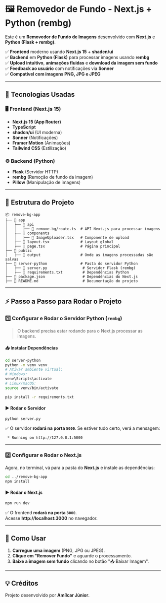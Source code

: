 # 🖼️ Removedor de Fundo - Next.js + Python (rembg)

Este é um **Removedor de Fundo de Imagens** desenvolvido com **Next.js** e **Python (Flask + rembg)**. 

✅ **Frontend** moderno usando **Next.js 15** + **shadcn/ui**  
✅ **Backend** em **Python (Flask)** para processar imagens usando **rembg**  
✅ **Upload intuitivo**, **animações fluidas** e **download da imagem sem fundo**  
✅ **Feedback ao usuário** com notificações via **Sonner**  
✅ **Compatível com imagens PNG, JPG e JPEG**  

---

## 🚀 **Tecnologias Usadas**

### **🖥️ Frontend (Next.js 15)**
- **Next.js 15 (App Router)**
- **TypeScript**
- **shadcn/ui** (UI moderna)
- **Sonner** (Notificações)
- **Framer Motion** (Animações)
- **Tailwind CSS** (Estilização)

### **⚙️ Backend (Python)**
- **Flask** (Servidor HTTP)
- **rembg** (Remoção de fundo da imagem)
- **Pillow** (Manipulação de imagens)

---

## 📂 **Estrutura do Projeto**

```
📦 remove-bg-app
├── 📂 app
│   ├── 📂 api
│   │   ├── 📜 remove-bg/route.ts  # API Next.js para processar imagens
│   ├── 📂 components
│   │   ├── 📜 ImageUploader.tsx   # Componente de upload
│   ├── 📜 layout.tsx              # Layout global
│   ├── 📜 page.tsx                # Página principal
├── 📂 public
│   ├── 📂 output                  # Onde as imagens processadas são salvas
├── 📂 server-python               # Pasta do servidor Python
│   ├── 📜 server.py                # Servidor Flask (rembg)
│   ├── 📜 requirements.txt         # Dependências Python
├── 📜 package.json                 # Dependências do Next.js
├── 📜 README.md                    # Documentação do projeto
```

---

## ⚡ **Passo a Passo para Rodar o Projeto**

### 1️⃣ **Configurar e Rodar o Servidor Python (`rembg`)**

> O backend precisa estar rodando para o Next.js processar as imagens.

#### **📥 Instalar Dependências**
```sh
cd server-python
python -m venv venv
# Ativar ambiente virtual:
# Windows:
venv\Scripts\activate
# Linux/macOS:
source venv/bin/activate

pip install -r requirements.txt
```

#### **▶️ Rodar o Servidor**
```sh
python server.py
```
✅ O servidor **rodará na porta `5000`**. Se estiver tudo certo, verá a mensagem:
```
 * Running on http://127.0.0.1:5000
```

---

### 2️⃣ **Configurar e Rodar o Next.js**
Agora, no terminal, vá para a pasta do **Next.js** e instale as dependências:

```sh
cd ../remove-bg-app
npm install
```

#### **▶️ Rodar o Next.js**
```sh
npm run dev
```

✅ O frontend **rodará na porta `3000`**.  
Acesse **http://localhost:3000** no navegador.

---

## 🎯 **Como Usar**
1. **Carregue uma imagem** (PNG, JPG ou JPEG).
2. **Clique em "Remover Fundo"** e aguarde o processamento.
3. **Baixe a imagem sem fundo** clicando no botão "📥 Baixar Imagem".

---

## 💡 **Créditos**
Projeto desenvolvido por **Amílcar Júnior**.  

